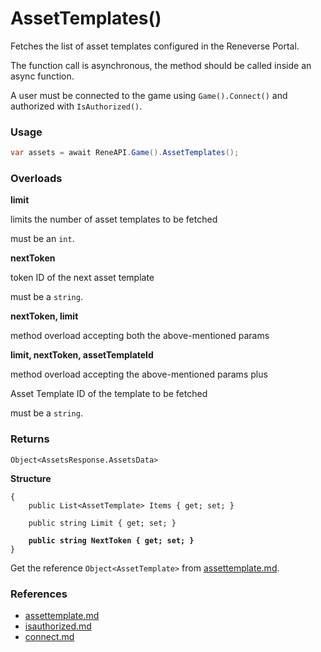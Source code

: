 # AssetTemplates()

Fetches the list of asset templates configured in the Reneverse Portal.

The function call is asynchronous, the method should be called inside an async function.

A user must be connected to the game using `Game().Connect()` and authorized with `IsAuthorized()`.

### Usage

```csharp
var assets = await ReneAPI.Game().AssetTemplates();
```

### Overloads



**limit**

limits the number of asset templates to be fetched

must be an `int`.



**nextToken**

token ID of the next asset template

must be a `string`.



**nextToken, limit**

method overload accepting both the above-mentioned params



**limit, nextToken, assetTemplateId**

method overload accepting the above-mentioned params plus

Asset Template ID of the template to be fetched

must be a `string`.



### Returns

`Object<AssetsResponse.AssetsData>`&#x20;

**Structure**

<pre class="language-csharp"><code class="lang-csharp">{
    public List&#x3C;AssetTemplate> Items { get; set; }

    public string Limit { get; set; }

<strong>    public string NextToken { get; set; }
</strong>}
</code></pre>

Get the reference `Object<AssetTemplate>` from [assettemplate.md](assettemplate.md "mention").

### References

* [assettemplate.md](assettemplate.md "mention")
* [isauthorized.md](../api/isauthorized.md "mention")
* [connect.md](connect.md "mention")
